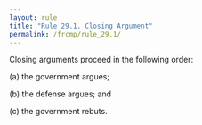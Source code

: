 ```yaml
---
layout: rule
title: "Rule 29.1. Closing Argument"
permalink: /frcmp/rule_29.1/
---
```


Closing arguments proceed in the following order:


(a) the government argues;


(b) the defense argues; and


(c) the government rebuts.

